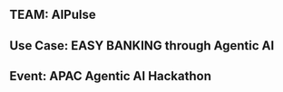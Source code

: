 TEAM: AIPulse<br/>
--- 
Use Case: EASY BANKING through Agentic AI<br/>
---
Event: APAC Agentic AI Hackathon<br/>
---
